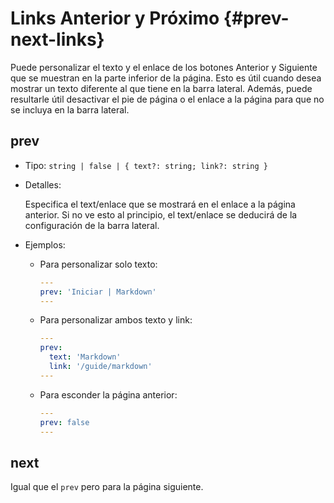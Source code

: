# Links Anterior y Próximo {#prev-next-links}

Puede personalizar el texto y el enlace de los botones Anterior y Siguiente que se muestran en la parte inferior de la página. Esto es útil cuando desea mostrar un texto diferente al que tiene en la barra lateral. Además, puede resultarle útil desactivar el pie de página o el enlace a la página para que no se incluya en la barra lateral.

## prev

- Tipo: `string | false | { text?: string; link?: string }`

- Detalles:

  Especifica el text/enlace que se mostrará en el enlace a la página anterior. Si no ve esto al principio, el text/enlace se deducirá de la configuración de la barra lateral.

- Ejemplos:

  - Para personalizar solo texto:

    ```yaml
    ---
    prev: 'Iniciar | Markdown'
    ---
    ```

  - Para personalizar ambos texto y link:

    ```yaml
    ---
    prev:
      text: 'Markdown'
      link: '/guide/markdown'
    ---
    ```

  - Para esconder la página anterior:

    ```yaml
    ---
    prev: false
    ---
    ```

## next

Igual que el `prev` pero para la página siguiente.
